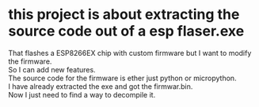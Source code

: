 <h1>this project is about extracting the source code out of a esp flaser.exe</h1>
That flashes a ESP8266EX chip with custom firmware but I want to modify the firmware.<br>
So I can add new features. <br>
The source code for the firmware is ether just python or micropython. <br>
I have already extracted the exe and got the firmwar.bin. <br>
Now I just need to find a way to decompile it. <br>
